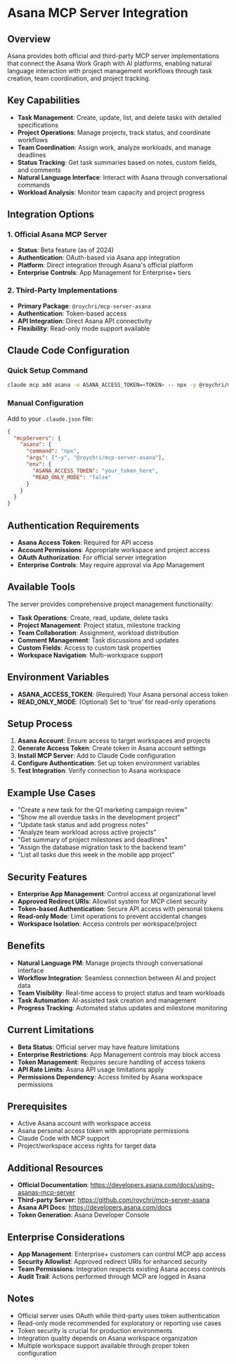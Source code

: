 # Asana MCP Server Integration

## Overview
Asana provides both official and third-party MCP server implementations that connect the Asana Work Graph with AI platforms, enabling natural language interaction with project management workflows through task creation, team coordination, and project tracking.

## Key Capabilities
- **Task Management**: Create, update, list, and delete tasks with detailed specifications
- **Project Operations**: Manage projects, track status, and coordinate workflows
- **Team Coordination**: Assign work, analyze workloads, and manage deadlines
- **Status Tracking**: Get task summaries based on notes, custom fields, and comments
- **Natural Language Interface**: Interact with Asana through conversational commands
- **Workload Analysis**: Monitor team capacity and project progress

## Integration Options

### 1. Official Asana MCP Server
- **Status**: Beta feature (as of 2024)
- **Authentication**: OAuth-based via Asana app integration
- **Platform**: Direct integration through Asana's official platform
- **Enterprise Controls**: App Management for Enterprise+ tiers

### 2. Third-Party Implementations
- **Primary Package**: `@roychri/mcp-server-asana`
- **Authentication**: Token-based access
- **API Integration**: Direct Asana API connectivity
- **Flexibility**: Read-only mode support available

## Claude Code Configuration

### Quick Setup Command
```bash
claude mcp add asana -e ASANA_ACCESS_TOKEN=<TOKEN> -- npx -y @roychri/mcp-server-asana
```

### Manual Configuration
Add to your `.claude.json` file:

```json
{
  "mcpServers": {
    "asana": {
      "command": "npx",
      "args": ["-y", "@roychri/mcp-server-asana"],
      "env": {
        "ASANA_ACCESS_TOKEN": "your_token_here",
        "READ_ONLY_MODE": "false"
      }
    }
  }
}
```

## Authentication Requirements
- **Asana Access Token**: Required for API access
- **Account Permissions**: Appropriate workspace and project access
- **OAuth Authorization**: For official server integration
- **Enterprise Controls**: May require approval via App Management

## Available Tools
The server provides comprehensive project management functionality:
- **Task Operations**: Create, read, update, delete tasks
- **Project Management**: Project status, milestone tracking
- **Team Collaboration**: Assignment, workload distribution
- **Comment Management**: Task discussions and updates
- **Custom Fields**: Access to custom task properties
- **Workspace Navigation**: Multi-workspace support

## Environment Variables
- **ASANA_ACCESS_TOKEN**: (Required) Your Asana personal access token
- **READ_ONLY_MODE**: (Optional) Set to 'true' for read-only operations

## Setup Process
1. **Asana Account**: Ensure access to target workspaces and projects
2. **Generate Access Token**: Create token in Asana account settings
3. **Install MCP Server**: Add to Claude Code configuration
4. **Configure Authentication**: Set up token environment variables
5. **Test Integration**: Verify connection to Asana workspace

## Example Use Cases
- "Create a new task for the Q1 marketing campaign review"
- "Show me all overdue tasks in the development project"
- "Update task status and add progress notes"
- "Analyze team workload across active projects"
- "Get summary of project milestones and deadlines"
- "Assign the database migration task to the backend team"
- "List all tasks due this week in the mobile app project"

## Security Features
- **Enterprise App Management**: Control access at organizational level
- **Approved Redirect URIs**: Allowlist system for MCP client security
- **Token-based Authentication**: Secure API access with personal tokens
- **Read-only Mode**: Limit operations to prevent accidental changes
- **Workspace Isolation**: Access controls per workspace/project

## Benefits
- **Natural Language PM**: Manage projects through conversational interface
- **Workflow Integration**: Seamless connection between AI and project data
- **Team Visibility**: Real-time access to project status and team workloads
- **Task Automation**: AI-assisted task creation and management
- **Progress Tracking**: Automated status updates and milestone monitoring

## Current Limitations
- **Beta Status**: Official server may have feature limitations
- **Enterprise Restrictions**: App Management controls may block access
- **Token Management**: Requires secure handling of access tokens
- **API Rate Limits**: Asana API usage limitations apply
- **Permissions Dependency**: Access limited by Asana workspace permissions

## Prerequisites
- Active Asana account with workspace access
- Asana personal access token with appropriate permissions
- Claude Code with MCP support
- Project/workspace access rights for target data

## Additional Resources
- **Official Documentation**: https://developers.asana.com/docs/using-asanas-mcp-server
- **Third-party Server**: https://github.com/roychri/mcp-server-asana
- **Asana API Docs**: https://developers.asana.com/docs
- **Token Generation**: Asana Developer Console

## Enterprise Considerations
- **App Management**: Enterprise+ customers can control MCP app access
- **Security Allowlist**: Approved redirect URIs for enhanced security
- **Team Permissions**: Integration respects existing Asana access controls
- **Audit Trail**: Actions performed through MCP are logged in Asana

## Notes
- Official server uses OAuth while third-party uses token authentication
- Read-only mode recommended for exploratory or reporting use cases
- Token security is crucial for production environments
- Integration quality depends on Asana workspace organization
- Multiple workspace support available through proper token configuration